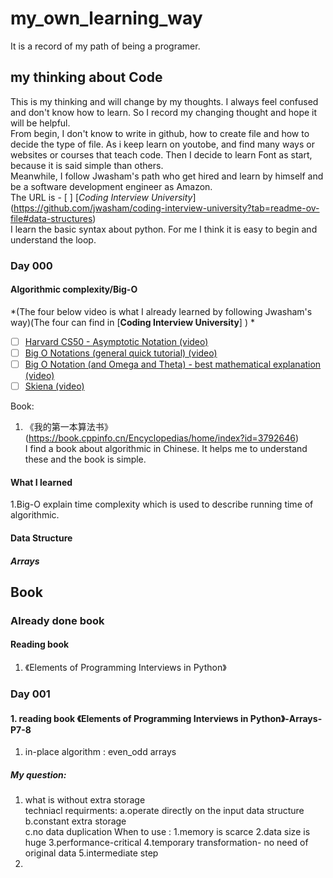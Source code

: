 # my_own_learning_way   
It is a record of my path of being a programer.     
## my thinking about Code    
This is my thinking and will change by my thoughts. I always feel confused and don't know how to learn. So I record my changing thought and hope it will be helpful.   
From begin, I don't know to write in github, how to create file and how to decide the type  of file.
As i keep learn on youtobe, and find many ways or websites or courses that teach code. Then I decide to learn Font as start, because it is said simple than others.   
Meanwhile, I follow Jwasham's path who get hired and learn by himself and be a software development engineer as Amazon.   
The URL is - [ ] [*Coding Interview University*] (https://github.com/jwasham/coding-interview-university?tab=readme-ov-file#data-structures)   
I learn the basic syntax about python. For me I think it is easy to begin and understand the loop. 

### Day 000    
#### Algorithmic complexity/Big-O
*(The four below video is what I already learned by following Jwasham's way)(The four can find in [__Coding Interview University__]  ) *
- [ ] [Harvard CS50 - Asymptotic Notation (video)](https://www.youtube.com/watch?v=iOq5kSKqeR4)
- [ ] [Big O Notations (general quick tutorial) (video)](https://www.youtube.com/watch?v=V6mKVRU1evU)
- [ ] [Big O Notation (and Omega and Theta) - best mathematical explanation (video)](https://www.youtube.com/watch?v=ei-A_wy5Yxw&index=2&list=PL1BaGV1cIH4UhkL8a9bJGG356covJ76qN)
- [ ] [Skiena (video)](https://www.youtube.com/watch?v=z1mkCe3kVUA)

Book:
1. 《我的第一本算法书》  (https://book.cppinfo.cn/Encyclopedias/home/index?id=3792646)   
I find a book about algorithmic in Chinese. It helps me to understand these and the book is simple.

#### What I learned  
1.Big-O explain time complexity which is used to describe running time of algorithmic.

#### Data Structure  
##### Arrays   

## Book   
### Already done book
#### Reading book
1. 《Elements  of  Programming  Interviews in Python》


### Day 001
#### 1. reading book 《Elements  of  Programming  Interviews in Python》-Arrays-P7-8  
1. in-place algorithm : even_odd arrays  
##### My question:
1. what is without extra storage  
   techniacl requirments:
    a.operate directly on the input data structure  
    b.constant extra storage  
    c.no data duplication
   When to use :
    1.memory is scarce
    2.data size is huge
    3.performance-critical
    4.temporary transformation- no need of original data
    5.intermediate step
2.




